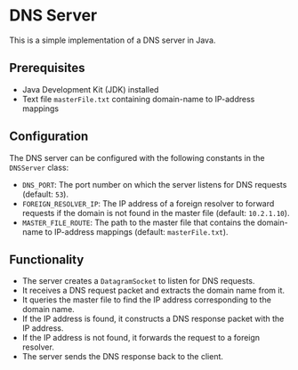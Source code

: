 # DNS Server

This is a simple implementation of a DNS server in Java.

## Prerequisites

- Java Development Kit (JDK) installed
- Text file `masterFile.txt` containing domain-name to IP-address mappings

## Configuration

The DNS server can be configured with the following constants in the `DNSServer` class:

- `DNS_PORT`: The port number on which the server listens for DNS requests (default: `53`).
- `FOREIGN_RESOLVER_IP`: The IP address of a foreign resolver to forward requests if the domain is not found in the master file (default: `10.2.1.10`).
- `MASTER_FILE_ROUTE`: The path to the master file that contains the domain-name to IP-address mappings (default: `masterFile.txt`).

## Functionality

- The server creates a `DatagramSocket` to listen for DNS requests.
- It receives a DNS request packet and extracts the domain name from it.
- It queries the master file to find the IP address corresponding to the domain name.
- If the IP address is found, it constructs a DNS response packet with the IP address.
- If the IP address is not found, it forwards the request to a foreign resolver.
- The server sends the DNS response back to the client.
